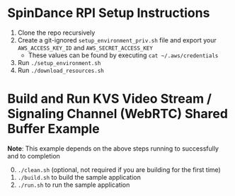# SpinDance RPI Setup Instructions

1. Clone the repo recursively
2. Create a git-ignored `setup_environment_priv.sh` file and export your `AWS_ACCESS_KEY_ID` and `AWS_SECRET_ACCESS_KEY`
    - These values can be found by executing `cat ~/.aws/credentials`
3. Run `./setup_environment.sh`
4. Run `./download_resources.sh`

# Build and Run KVS Video Stream / Signaling Channel (WebRTC) Shared Buffer Example

**Note**: This example depends on the above steps running to successfully and to completion

0. `./clean.sh` (optional, not required if you are building for the first time)
1. `./build.sh` to build the sample application
2. `./run.sh` to run the sample application
